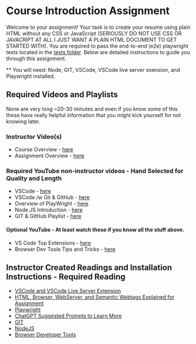 # Course Introduction Assignment

Welcome to your assignment! Your task is to create your resume using plain HTML without any CSS or JavaScript (SERIOUSLY DO NOT USE CSS OR JAVACRIPT AT ALL I JUST WANT A PLAIN HTML DOCUMENT TO GET STARTED WITH). You are required to pass the end-to-end (e2e) playwright tests located in the [tests folder](tests/resume.spec.js). Below are detailed instructions to guide you through this assignment.

** You will need: Node, GIT, VSCode, VSCode live server exension, and Playwright installed.  

## Required Videos and Playlists 
None are very long ~20-30 minutes and even if you know some of this these have really helpful information that you might kick yourself for not knowing later.

### Instructor Video(s)
* Course Overview - [here](https://youtu.be/7FFUdUla__w)
* Assignment Overview - [here]()

### Required YouTube non-instructor videos - Hand Selected for Quality and Length
* VSCode - [here](https://youtu.be/B-s71n0dHUk)
* VSCode /w Git & GitHub - [here](https://www.youtube.com/watch?v=i_23KUAEtUM)
* Overview of PlayWright - [here](https://www.youtube.com/watch?v=sAY9FmBih08)
* Node.JS Introduction - [here](https://www.youtube.com/watch?v=JZXQ455OT3A)
* GIT &  GitHub Playlist - [here](https://www.youtube.com/watch?v=6KoBsJfYBPM&list=PL0Zuz27SZ-6PkWWk_mA2vkimUTJf81mNz)
#### Optional YouTube - At least watch these if you know all the stuff above.
* VS Code Top Extensions - [here](https://youtu.be/xQcpQfEumQw)
* Browser Dev Tools Tips and Tricks - [here](https://www.youtube.com/watch?v=TcTSqhpm80Y)

## Instructor Created Readings and Installation Instructions - Required Reading
* [VSCode and VSCode Live Server Extension](vscode.md)
* [HTML, Browser, WebServer, and Semantic Webtags Explained for Assignment](webtagsexplained.md)
* [Playwright](playwright.md)
* [ChatGPT Suggested Prompts to Learn More](chatgpt.md)
* [GIT](git.md)
* [NodeJS](nodejs.md)
* [Browser Developer Tools](browsertools.md)